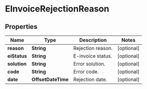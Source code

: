 

# EInvoiceRejectionReason


## Properties

| Name | Type | Description | Notes |
|------------ | ------------- | ------------- | -------------|
|**reason** | **String** | Rejection reason. |  [optional] |
|**eiStatus** | **String** | E-invoice status. |  [optional] |
|**solution** | **String** | Error solution. |  [optional] |
|**code** | **String** | Error code. |  [optional] |
|**date** | **OffsetDateTime** | Rejection date. |  [optional] |



